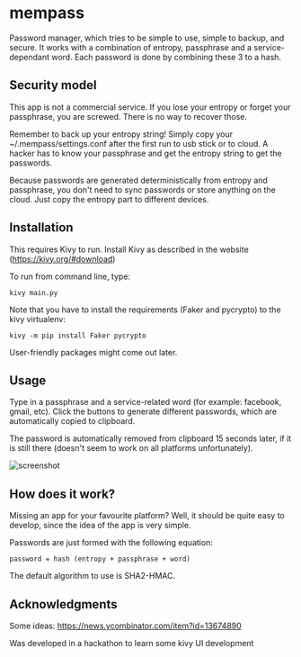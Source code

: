 # mempass

Password manager, which tries to be simple to use, simple to backup, and secure. It works with a combination of entropy, passphrase and a service-dependant word. Each password is done by combining these 3 to a hash.

## Security model

This app is not a commercial service. If you lose your entropy or forget your passphrase, you are screwed. There is no way to recover those.

Remember to back up your entropy string! Simply copy your ~/.mempass/settings.conf after the first run to usb stick or to cloud. A hacker has to know your passphrase and get the entropy string to get the passwords.

Because passwords are generated deterministically from entropy and passphrase, you don't need to sync passwords or store anything on the cloud. Just copy the entropy part to different devices.

## Installation

This requires Kivy to run. Install Kivy as described in the website (https://kivy.org/#download)

To run from command line, type:

    kivy main.py

Note that you have to install the requirements (Faker and pycrypto) to the kivy virtualenv:

    kivy -m pip install Faker pycrypto

User-friendly packages might come out later.

## Usage

Type in a passphrase and a service-related word (for example: facebook, gmail, etc). Click the buttons to generate different passwords, which are automatically copied to clipboard.

The password is automatically removed from clipboard 15 seconds later, if it is still there (doesn't seem to work on all platforms unfortunately).

![screenshot](https://raw.githubusercontent.com/kangasbros/mempass/master/mempass_screenshot.png "Press the various buttons to generate deterministic content.")

## How does it work?

Missing an app for your favourite platform? Well, it should be quite easy to develop, since the idea of the app is very simple.

Passwords are just formed with the following equation:

    password = hash (entropy + passphrase + word)

The default algorithm to use is SHA2-HMAC.

## Acknowledgments

Some ideas: https://news.ycombinator.com/item?id=13674890

Was developed in a hackathon to learn some kivy UI development
